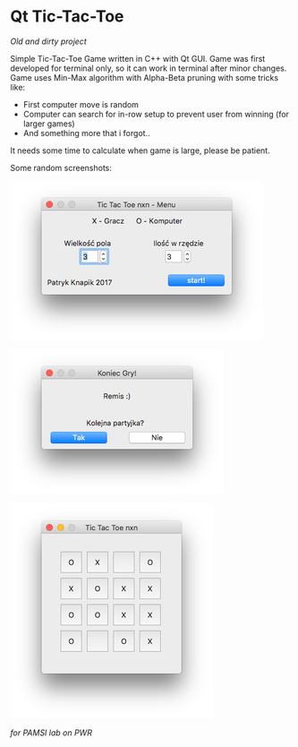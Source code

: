# Qt Tic-Tac-Toe
*Old and dirty project*

Simple Tic-Tac-Toe Game written in C++ with Qt GUI.
Game was first developed for terminal only, so it can work in terminal after minor changes.
Game uses Min-Max algorithm with Alpha-Beta pruning with some tricks like:
- First computer move is random
- Computer can search for in-row setup to prevent user from winning (for larger games)
- And something more that i forgot..

It needs some time to calculate when game is large, please be patient.

Some random screenshots:

![alt text](./screenshots/screen1.png "Screenshot 1")

![alt text](./screenshots/screen2.png "Screenshot 2")

![alt text](./screenshots/screen3.png "Screenshot 3")

*for PAMSI lab on PWR*
